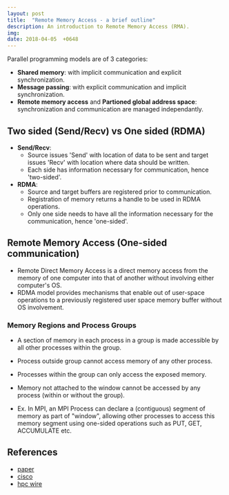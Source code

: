```yaml
---
layout: post
title:  "Remote Memory Access - a brief outline"
description: An introduction to Remote Memory Access (RMA).
img:
date: 2018-04-05  +0648
---
```


Parallel programming models are of 3 categories:
+ **Shared memory**: with implicit communication and explicit synchronization.
+ **Message passing**: with explicit communication and implicit synchronization.
+ **Remote memory access** and **Partioned global address space**: synchronization and communication are managed independantly.

## Two sided (Send/Recv) vs One sided (RDMA)
+ **Send/Recv**:
	+ Source issues 'Send' with location of data to be sent and target issues 'Recv' with location where data should be written.
	+ Each side has information necessary for communication, hence 'two-sided'.
+ **RDMA**:
	+ Source and target buffers are registered prior to communication.
	+ Registration of memory returns a handle to be used in RDMA operations.
	+ Only one side needs to have all the information necessary for the communication, hence 'one-sided'.

## Remote Memory Access (One-sided communication)
+ Remote Direct Memory Access is a direct memory access from the memory of one computer into that of another without involving either computer's OS.
+ RDMA model provides mechanisms that enable out of user-space operations to a previously registered user space memory buffer without OS involvement.

### Memory Regions and Process Groups
+ A section of memory in each process in a group is made accessible by all other processes within the group.
+ Process outside group cannot access memory of any other process.
+ Processes within the group can only access the exposed memory.
+ Memory not attached to the window cannot be accessed by any process (within or without the group).

+ Ex. In MPI, an MPI Process can declare a (contiguous) segment of memory as part of "window", allowing other processes to access this memory segment using one-sided operations such as PUT, GET, ACCUMULATE etc.


## References
+ [paper](http://www.mcs.anl.gov/papers/P4062-0413_1.pdf)
+ [cisco](https://blogs.cisco.com/performance/the-new-mpi-3-remote-memory-access-one-sided-interface)
+ [hpc wire](https://www.hpcwire.com/2006/08/18/a_critique_of_rdma-1.html)
